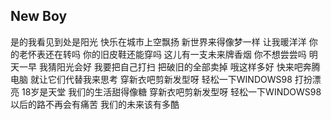 ## New Boy

是的我看见到处是阳光
快乐在城市上空飘扬
新世界来得像梦一样
让我暖洋洋
你的老怀表还在转吗
你的旧皮鞋还能穿吗
这儿有一支未来牌香烟
你不想尝尝吗
明天一早
我猜阳光会好
我要把自己打扫
把破旧的全部卖掉
哦这样多好
快来吧奔腾电脑
就让它们代替我来思考
穿新衣吧剪新发型呀
轻松一下WINDOWS98
打扮漂亮
18岁是天堂
我们的生活甜得像糖
穿新衣吧剪新发型呀
轻松一下WINDOWS98
以后的路不再会有痛苦
我们的未来该有多酷
